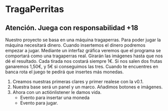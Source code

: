 # TragaPerritas
## Atención. Juega con responsabilidad +18

Nuestro proyecto se basa en una máquina tragaperras. Para poder jugar la máquina necesitará dinero. Cuando insertemos el dinero podremos empezar a jugar. Mediante un interfaz gráfica veremos que el programa se comportará como una tragaperras real. Girarán las imágenes hasta que nos dé el resultado. Cada tirada nos costará siempre 1€. Si nos salen dos frutas ganaremos 1,50€, y 5€ si conseguimos las tres. Cuando te encuentres en banca rota el juego te pedirá que insertes más monedas.

1. Creamos nuestras primeras clares y primer realese con la v0.1.
2. Nuestra base será un panel y un marco. Añadimos botones e imágenes.
3. Ahora con un actiónlistener le damos vida.
    -  Evento para insertar una moneda
    -  Evento para jugar.


  
